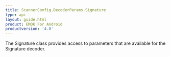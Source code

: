 ```yaml
---
title: ScannerConfig.DecoderParams.Signature
type: api
layout: guide.html
product: EMDK For Android
productversion: '4.0'
---
```



The Signature class provides access to parameters that are available
 for the Signature decoder.









